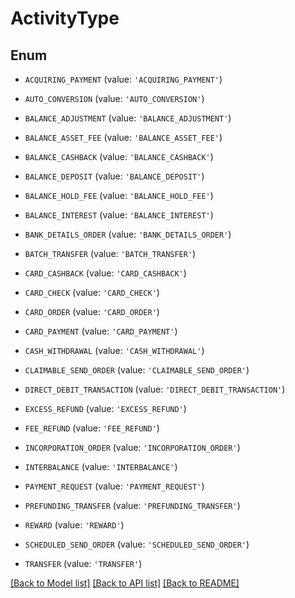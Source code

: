 # ActivityType


## Enum

* `ACQUIRING_PAYMENT` (value: `'ACQUIRING_PAYMENT'`)

* `AUTO_CONVERSION` (value: `'AUTO_CONVERSION'`)

* `BALANCE_ADJUSTMENT` (value: `'BALANCE_ADJUSTMENT'`)

* `BALANCE_ASSET_FEE` (value: `'BALANCE_ASSET_FEE'`)

* `BALANCE_CASHBACK` (value: `'BALANCE_CASHBACK'`)

* `BALANCE_DEPOSIT` (value: `'BALANCE_DEPOSIT'`)

* `BALANCE_HOLD_FEE` (value: `'BALANCE_HOLD_FEE'`)

* `BALANCE_INTEREST` (value: `'BALANCE_INTEREST'`)

* `BANK_DETAILS_ORDER` (value: `'BANK_DETAILS_ORDER'`)

* `BATCH_TRANSFER` (value: `'BATCH_TRANSFER'`)

* `CARD_CASHBACK` (value: `'CARD_CASHBACK'`)

* `CARD_CHECK` (value: `'CARD_CHECK'`)

* `CARD_ORDER` (value: `'CARD_ORDER'`)

* `CARD_PAYMENT` (value: `'CARD_PAYMENT'`)

* `CASH_WITHDRAWAL` (value: `'CASH_WITHDRAWAL'`)

* `CLAIMABLE_SEND_ORDER` (value: `'CLAIMABLE_SEND_ORDER'`)

* `DIRECT_DEBIT_TRANSACTION` (value: `'DIRECT_DEBIT_TRANSACTION'`)

* `EXCESS_REFUND` (value: `'EXCESS_REFUND'`)

* `FEE_REFUND` (value: `'FEE_REFUND'`)

* `INCORPORATION_ORDER` (value: `'INCORPORATION_ORDER'`)

* `INTERBALANCE` (value: `'INTERBALANCE'`)

* `PAYMENT_REQUEST` (value: `'PAYMENT_REQUEST'`)

* `PREFUNDING_TRANSFER` (value: `'PREFUNDING_TRANSFER'`)

* `REWARD` (value: `'REWARD'`)

* `SCHEDULED_SEND_ORDER` (value: `'SCHEDULED_SEND_ORDER'`)

* `TRANSFER` (value: `'TRANSFER'`)

[[Back to Model list]](../README.md#documentation-for-models) [[Back to API list]](../README.md#documentation-for-api-endpoints) [[Back to README]](../README.md)


